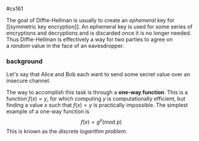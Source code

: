 #cs161 

The goal of Diffie-Hellman is usually to create an _ephemeral_ key for [[symmetric key encryption]]. An ephemeral key is used for some series of encryptions and decryptions and is discarded once it is no longer needed. Thus Diffie-Hellman is effectively a way for two parties to agree on a _random_ value in the face of an eavesdropper.

### background
Let's say that Alice and Bob each want to send some secret value over an insecure channel. 

The way to accomplish this task is through a **one-way function**. This is a function $f(x) = y$, for which computing $y$ is computationally efficient, but finding a value $x$ such that $f(x) = y$ is practically impossible. The simplest example of a one-way function is
$$f(x) = g^x (\textrm{mod } p)$$
This is known as the *discrete logarithm problem*. 
